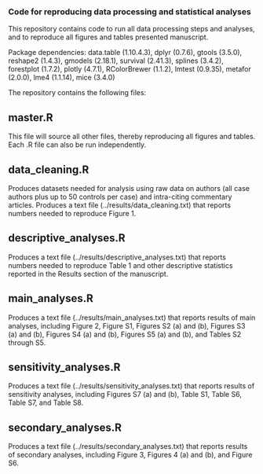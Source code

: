 ### Code for reproducing data processing and statistical analyses

This repository contains code to run all data processing steps and analyses, and to reproduce all figures and tables presented manuscript.

Package dependencies: data.table (1.10.4.3), dplyr (0.7.6), gtools (3.5.0),  reshape2 (1.4.3), gmodels (2.18.1), survival (2.41.3), splines (3.4.2), forestplot (1.7.2), plotly (4.7.1), RColorBrewer (1.1.2), lmtest (0.9.35), metafor (2.0.0), lme4 (1.1.14), mice (3.4.0)

The repository contains the following files:

## master.R
This file will source all other files, thereby reproducing all figures and tables. Each .R file can also be run independently.

## data_cleaning.R
Produces datasets needed for analysis using raw data on authors (all case authors plus up to 50 controls per case) and intra-citing commentary articles. Produces a text file (../results/data_cleaning.txt) that reports numbers needed to reproduce Figure 1.

## descriptive_analyses.R
Produces a text file (../results/descriptive_analyses.txt) that reports numbers needed to reproduce Table 1 and other descriptive statistics reported in the Results section of the manuscript.

## main_analyses.R
Produces a text file (../results/main_analyses.txt) that reports results of main analyses, including Figure 2, Figure S1, Figures S2 (a) and (b), Figures S3 (a) and (b), Figures S4 (a) and (b), Figures S5 (a) and (b), and Tables S2 through S5.

## sensitivity_analyses.R
Produces a text file (../results/sensitivity_analyses.txt) that reports results of sensitivity analyses, including Figures S7 (a) and (b), Table S1, Table S6, Table S7, and Table S8.

## secondary_analyses.R
Produces a text file (../results/secondary_analyses.txt) that reports results of secondary analyses, including Figure 3, Figures 4 (a) and (b), and Figure S6.

